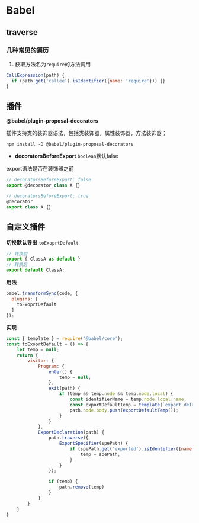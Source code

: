 # Babel

## traverse

### 几种常见的遍历

1. 获取方法名为`require`的方法调用

```js
CallExpression(path) {
  if (path.get('callee').isIdentifier({name: 'require'})) {}
}
```



## 插件

**@babel/plugin-proposal-decorators**

插件支持类的装饰器语法，包括类装饰器，属性装饰器，方法装饰器；

```shell
npm install -D @babel/plugin-proposal-decorators
```

- **decoratorsBeforeExport** `boolean`默认false

export语法是否在装饰器之前

```js
// decoratorsBeforeExport: false
export @decorator class A {}

// decoratorsBeforeExport: true
@decorator
export class A {}
```

## 自定义插件

**切换默认导出** `toExoprtDefault`

```js
// 转换前
export { ClassA as default }
// 转换后
export default ClassA;
```

**用法**

```javascript
babel.transformSync(code, {
  plugins: [
    toExoprtDefault
  ]
});
```

**实现**

```js
const { template } = require('@babel/core');
const toExoprtDefault = () => {
    let temp = null;
    return {
        visitor: {
            Program: {
                enter() {
                    temp = null;
                },
                exit(path) {
                    if (temp && temp.node && temp.node.local) {
                        const identifierName = temp.node.local.name;
                        const exportDefaultTemp = template(`export default ${identifierName};`)
                        path.node.body.push(exportDefaultTemp());
                    }
                }
            },
            ExportDeclaration(path) {
                path.traverse({
                    ExportSpecifier(spePath) {
                        if (spePath.get('exported').isIdentifier({name: 'default'})) {
                            temp = spePath;
                        }
                    }
                });

                if (temp) {
                    path.remove(temp)
                }
            }
        }
    }
}
```

